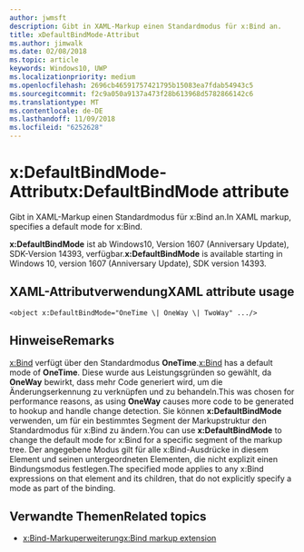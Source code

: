 ```yaml
---
author: jwmsft
description: Gibt in XAML-Markup einen Standardmodus für x:Bind an.
title: xDefaultBindMode-Attribut
ms.author: jimwalk
ms.date: 02/08/2018
ms.topic: article
keywords: Windows10, UWP
ms.localizationpriority: medium
ms.openlocfilehash: 2696cb46591757421795b15083ea7fdab54943c5
ms.sourcegitcommit: f2c9a050a9137a473f28b613968d5782866142c6
ms.translationtype: MT
ms.contentlocale: de-DE
ms.lasthandoff: 11/09/2018
ms.locfileid: "6252628"
---
```

# <a name="xdefaultbindmode-attribute"></a><span data-ttu-id="59058-104">x:DefaultBindMode-Attribut</span><span class="sxs-lookup"><span data-stu-id="59058-104">x:DefaultBindMode attribute</span></span>

<span data-ttu-id="59058-105">Gibt in XAML-Markup einen Standardmodus für x:Bind an.</span><span class="sxs-lookup"><span data-stu-id="59058-105">In XAML markup, specifies a default mode for x:Bind.</span></span>

<span data-ttu-id="59058-106">**x:DefaultBindMode** ist ab Windows10, Version 1607 (Anniversary Update), SDK-Version 14393, verfügbar.</span><span class="sxs-lookup"><span data-stu-id="59058-106">**x:DefaultBindMode** is available starting in Windows 10, version 1607 (Anniversary Update), SDK version 14393.</span></span>

## <a name="xaml-attribute-usage"></a><span data-ttu-id="59058-107">XAML-Attributverwendung</span><span class="sxs-lookup"><span data-stu-id="59058-107">XAML attribute usage</span></span>

``` syntax
<object x:DefaultBindMode="OneTime \| OneWay \| TwoWay" .../>
```

## <a name="remarks"></a><span data-ttu-id="59058-108">Hinweise</span><span class="sxs-lookup"><span data-stu-id="59058-108">Remarks</span></span>

<span data-ttu-id="59058-109">[x:Bind](x-bind-markup-extension.md) verfügt über den Standardmodus **OneTime**.</span><span class="sxs-lookup"><span data-stu-id="59058-109">[x:Bind](x-bind-markup-extension.md) has a default mode of **OneTime**.</span></span> <span data-ttu-id="59058-110">Diese wurde aus Leistungsgründen so gewählt, da **OneWay** bewirkt, dass mehr Code generiert wird, um die Änderungserkennung zu verknüpfen und zu behandeln.</span><span class="sxs-lookup"><span data-stu-id="59058-110">This was chosen for performance reasons, as using **OneWay** causes more code to be generated to hookup and handle change detection.</span></span> <span data-ttu-id="59058-111">Sie können **x:DefaultBindMode** verwenden, um für ein bestimmtes Segment der Markupstruktur den Standardmodus für x:Bind zu ändern.</span><span class="sxs-lookup"><span data-stu-id="59058-111">You can use **x:DefaultBindMode** to change the default mode for x:Bind for a specific segment of the markup tree.</span></span> <span data-ttu-id="59058-112">Der angegebene Modus gilt für alle x:Bind-Ausdrücke in diesem Element und seinen untergeordneten Elementen, die nicht explizit einen Bindungsmodus festlegen.</span><span class="sxs-lookup"><span data-stu-id="59058-112">The specified mode applies to any x:Bind expressions on that element and its children, that do not explicitly specify a mode as part of the binding.</span></span>

## <a name="related-topics"></a><span data-ttu-id="59058-113">Verwandte Themen</span><span class="sxs-lookup"><span data-stu-id="59058-113">Related topics</span></span>

* [<span data-ttu-id="59058-114">x:Bind-Markuperweiterung</span><span class="sxs-lookup"><span data-stu-id="59058-114">x:Bind markup extension</span></span>](x-bind-markup-extension.md)
